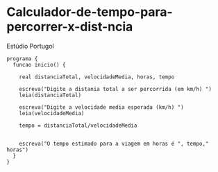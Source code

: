 # Calculador-de-tempo-para-percorrer-x-dist-ncia
Estúdio Portugol

    programa {
      funcao inicio() {
    
        real distanciaTotal, velocidadeMedia, horas, tempo

        escreva("Digite a distania total a ser percorrida (em km/h) ")
        leia(distanciaTotal)

        escreva("Digite a velocidade media esperada (km/h) ")
        leia(velocidadeMedia)

        tempo = distanciaTotal/velocidadeMedia
    
    
        escreva("O tempo estimado para a viagem em horas é ", tempo," horas")
      }
    }
